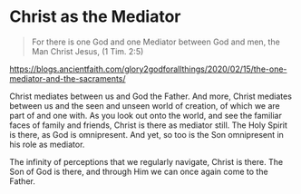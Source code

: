 # Christ as the Mediator 

> For there is one God and one Mediator 
> between God and men, 
> the Man Christ Jesus, 
> (1 Tim. 2:5)

https://blogs.ancientfaith.com/glory2godforallthings/2020/02/15/the-one-mediator-and-the-sacraments/


Christ mediates between us and
 God the Father.
And more, Christ mediates
 between us and the seen
 and unseen world of creation,
 of which we are part of and 
 one with.
As you look out onto the world,
 and see the familiar faces of
 family and friends, Christ
 is there as mediator still.
The Holy Spirit is there,
 as God is omnipresent.
And yet, so too is the Son
 omnipresent in his role as
 mediator.

The infinity of perceptions that
 we regularly navigate, Christ is there.
The Son of God is there, and through
 Him we can once again come to the
 Father.



